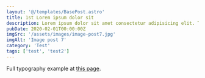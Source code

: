```yaml
---
layout: '@/templates/BasePost.astro'
title: 1st Lorem ipsum dolor sit
description: Lorem ipsum dolor sit amet consectetur adipisicing elit. Tenetur vero esse non molestias eos excepturi. Lorem ipsum dolor sit amet consectetur adipisicing elit. Tenetur vero esse non molestias eos excepturi.
pubDate: 2020-02-01T00:00:00Z
imgSrc: '/assets/images/image-post7.jpg'
imgAlt: 'Image post 7'
category: 'Test'
tags: ['test', 'test2']
---
```


Full typography example at [this page](./sixth-post).
